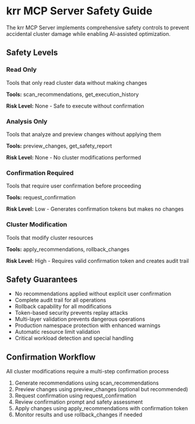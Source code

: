 # krr MCP Server Safety Guide

The krr MCP Server implements comprehensive safety controls to prevent accidental cluster damage while enabling AI-assisted optimization.

## Safety Levels

### Read Only

Tools that only read cluster data without making changes

**Tools:** scan_recommendations, get_execution_history

**Risk Level:** None - Safe to execute without confirmation

### Analysis Only

Tools that analyze and preview changes without applying them

**Tools:** preview_changes, get_safety_report

**Risk Level:** None - No cluster modifications performed

### Confirmation Required

Tools that require user confirmation before proceeding

**Tools:** request_confirmation

**Risk Level:** Low - Generates confirmation tokens but makes no changes

### Cluster Modification

Tools that modify cluster resources

**Tools:** apply_recommendations, rollback_changes

**Risk Level:** High - Requires valid confirmation token and creates audit trail

## Safety Guarantees

- No recommendations applied without explicit user confirmation
- Complete audit trail for all operations
- Rollback capability for all modifications
- Token-based security prevents replay attacks
- Multi-layer validation prevents dangerous operations
- Production namespace protection with enhanced warnings
- Automatic resource limit validation
- Critical workload detection and special handling

## Confirmation Workflow

All cluster modifications require a multi-step confirmation process

1. Generate recommendations using scan_recommendations
2. Preview changes using preview_changes (optional but recommended)
3. Request confirmation using request_confirmation
4. Review confirmation prompt and safety assessment
5. Apply changes using apply_recommendations with confirmation token
6. Monitor results and use rollback_changes if needed
